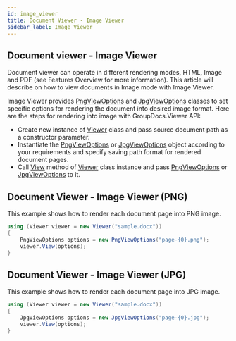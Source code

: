 ```yaml
---
id: image_viewer
title: Document Viewer - Image Viewer
sidebar_label: Image Viewer
---
```


## Document viewer - Image Viewer
Document viewer can operate in different rendering modes, HTML, Image and PDF (see Features Overview for more information).
This article will describe on how to view documents in Image mode with Image Viewer.

Image Viewer provides [PngViewOptions](https://apireference.groupdocs.com/net/viewer/groupdocs.viewer.options/pngviewoptions) and [JpgViewOptions](https://apireference.groupdocs.com/net/viewer/groupdocs.viewer.options/jpgviewoptions) classes to set specific options for rendering the document into desired image format.
Here are the steps for rendering into image with GroupDocs.Viewer API:
* Create new instance of [Viewer](https://apireference.groupdocs.com/net/viewer/groupdocs.viewer/viewer) class and pass source document path as a constructor parameter.
* Instantiate the [PngViewOptions](https://apireference.groupdocs.com/net/viewer/groupdocs.viewer.options/pngviewoptions) or [JpgViewOptions](https://apireference.groupdocs.com/net/viewer/groupdocs.viewer.options/jpgviewoptions) object according to your requirements and specify saving path format for rendered document pages.
* Call [View](https://apireference.groupdocs.com/net/viewer/groupdocs.viewer/viewer/methods/view) method of [Viewer](https://apireference.groupdocs.com/net/viewer/groupdocs.viewer/viewer) class instance and pass [PngViewOptions](https://apireference.groupdocs.com/net/viewer/groupdocs.viewer.options/pngviewoptions) or [JpgViewOptions](https://apireference.groupdocs.com/net/viewer/groupdocs.viewer.options/jpgviewoptions) to it. 

## Document Viewer - Image Viewer (PNG) 

This example shows how to render each document page into PNG image.
```CS
using (Viewer viewer = new Viewer("sample.docx"))
{
    PngViewOptions options = new PngViewOptions("page-{0}.png");
    viewer.View(options);
}
```

## Document Viewer - Image Viewer (JPG)

This example shows how to render each document page into JPG image.
```CS
using (Viewer viewer = new Viewer("sample.docx"))
{
    JpgViewOptions options = new JpgViewOptions("page-{0}.jpg");                  
    viewer.View(options);
}
```